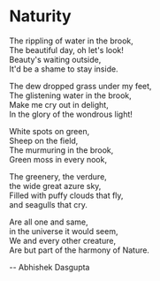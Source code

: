 # Naturity

The rippling of water in the brook,<br>
The beautiful day, oh let's look!<br>
Beauty's waiting outside,<br>
It'd be a shame to stay inside.

The dew dropped grass under my feet,<br>
The glistening water in the brook,<br>
Make me cry out in delight,<br>
In the glory of the wondrous light!

White spots on green,<br>
Sheep on the field,<br>
The murmuring in the brook,<br>
Green moss in every nook,

The greenery, the verdure,<br>
the wide great azure sky,<br>
Filled with puffy clouds that fly,<br>
and seagulls that cry.

Are all one and same,<br>
in the universe it would seem,<br>
We and every other creature,<br>
Are but part of the harmony of Nature.

--
Abhishek Dasgupta
